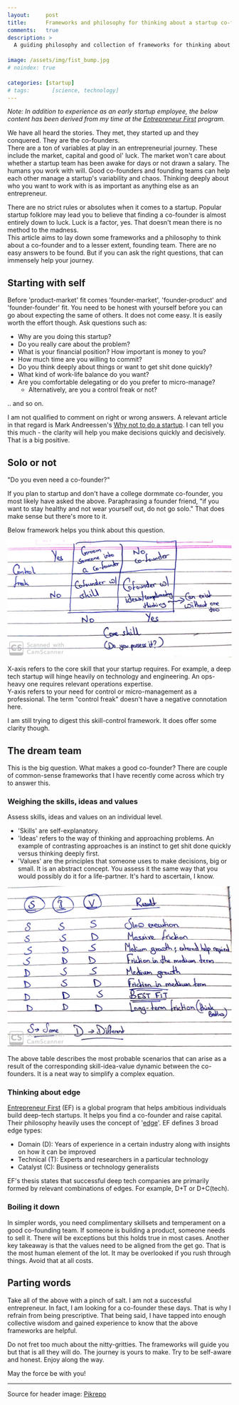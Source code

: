 ```yaml
---
layout:     post
title:      Frameworks and philosophy for thinking about a startup co-founder
comments:   true
description: >
  A guiding philosophy and collection of frameworks for thinking about a startup co-founder.

image: /assets/img/fist_bump.jpg
# noindex: true

categories: [startup]
# tags:       [science, technology]
---
```


*Note: In addition to experience as an early startup employee, the below content has been derived from my time at the [Entrepreneur First](https://www.joinef.com/) program.*

We have all heard the stories. They met, they started up and they conquered. They are the co-founders.  
There are a ton of variables at play in an entrepreneurial journey. These include the market, capital and good ol' luck. The market won't care about whether a startup team has been awake for days or not drawn a salary. The humans you work with will. Good co-founders and founding teams can help each other manage a startup's variability and chaos. Thinking deeply about who you want to work with is as important as anything else as an entrepreneur.

There are no strict rules or absolutes when it comes to a startup. Popular startup folklore may lead you to believe that finding a co-founder is almost entirely down to luck. Luck is a factor, yes. That doesn't mean there is no method to the madness.  
This article aims to lay down some frameworks and a philosophy to think about a co-founder and to a lesser extent, founding team. There are no easy answers to be found. But if you can ask the right questions, that can immensely help your journey.

## Starting with self

Before 'product-market' fit comes 'founder-market', 'founder-product' and 'founder-founder' fit. You need to be honest with yourself before you can go about expecting the same of others. It does not come easy. It is easily worth the effort though. Ask questions such as:

- Why are you doing this startup?
- Do you really care about the problem?
- What is your financial position? How important is money to you?
- How much time are you willing to commit?
- Do you think deeply about things or want to get shit done quickly?
- What kind of work-life balance do you want?
- Are you comfortable delegating or do you prefer to micro-manage?
  - Alternatively, are you a control freak or not?

.. and so on.

I am not qualified to comment on right or wrong answers. A relevant article in that regard is Mark Andreessen's [Why not to do a startup](https://pmarchive.com/guide_to_startups_part1.html). I can tell you this much - the clarity will help you make decisions quickly and decisively. That is a big positive.

## Solo or not

"Do you even need a co-founder?"

If you plan to startup and don't have a college dormmate co-founder, you most likely have asked the above. Paraphrasing a founder friend, "if you want to stay healthy and not wear yourself out, do not go solo." That does make sense but there's more to it.

Below framework helps you think about this question.

![Co-founder control-skill matrix](/assets/img/cofounder_control_skill_matrix.jpeg)

X-axis refers to the core skill that your startup requires. For example, a deep tech startup will hinge heavily on technology and engineering. An ops-heavy one requires relevant operations expertise.  
Y-axis refers to your need for control or micro-management as a professional. The term "control freak" doesn't have a negative connotation here.

I am still trying to digest this skill-control framework. It does offer some clarity though.

## The dream team

This is the big question. What makes a good co-founder? There are couple of common-sense frameworks that I have recently come across which try to answer this.

### Weighing the skills, ideas and values

Assess skills, ideas and values on an individual level.

- 'Skills' are self-explanatory.
- 'Ideas' refers to the way of thinking and approaching problems. An example of contrasting approaches is an instinct to get shit done quickly versus thinking deeply first.
- 'Values' are the principles that someone uses to make decisions, big or small. It is an abstract concept. You assess it the same way that you would possibly do it for a life-partner. It's hard to ascertain, I know.

![Co-founder skill-idea-value matrix ](/assets/img/cofounder_skill_idea_value_matrix.jpeg)

The above table describes the most probable scenarios that can arise as a result of the corresponding skill-idea-value dynamic between the co-founders. It is a neat way to simplify a complex equation.

### Thinking about edge

[Entrepreneur First](https://www.joinef.com/) (EF) is a global program that helps ambitious individuals build deep-tech startups. It helps you find a co-founder and raise capital. Their philosophy heavily uses the concept of '[edge](https://medium.com/entrepreneur-first/ideas-pt-ii-finding-your-edge-8808121b591b)'. EF defines 3 broad edge types:

- Domain (D): Years of experience in a certain industry along with insights on how it can be improved
- Technical (T): Experts and researchers in a particular technology
- Catalyst (C): Business or technology generalists

EF's thesis states that successful deep tech companies are primarily formed by relevant combinations of edges. For example, D+T or D+C(tech).

### Boiling it down

In simpler words, you need complimentary skillsets and temperament on a good co-founding team. If someone is building a product, someone needs to sell it. There will be exceptions but this holds true in most cases.
Another key takeaway is that the values need to be aligned from the get go. That is the most human element of the lot. It may be overlooked if you rush through things. Avoid that at all costs.

## Parting words

Take all of the above with a pinch of salt. I am not a successful entrepreneur. In fact, I am looking for a co-founder these days. That is why I refrain from being prescriptive. That being said, I have tapped into enough collective wisdom and gained experience to know that the above frameworks are helpful.

Do not fret too much about the nitty-gritties. The frameworks will guide you but that is all they will do. The journey is yours to make. Try to be self-aware and honest. Enjoy along the way.

May the force be with you!

----

Source for header image: [Pikrepo](https://www.pikrepo.com/fqexf/two-man-fist-hands)

